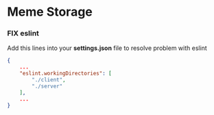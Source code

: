 # Meme Storage


### FIX eslint

Add this lines into your **settings.json** file to resolve problem with eslint

```json
{
	...
	"eslint.workingDirectories": [
		"./client",
		"./server"
	],
	...
}
```